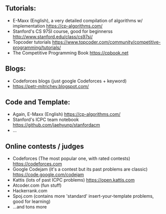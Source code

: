 ## Tutorials:
- E-Maxx (English), a very detailed compilation of algorithms w/ implementation
https://cp-algorithms.com/
- Stanford's CS 97SI course, good for beginnerss
http://www.stanford.edu/class/cs97si/
- Topcoder tutorials
https://www.topcoder.com/community/competitive-programming/tutorials/
- The Competitive Programming Book
https://cpbook.net

## Blogs:
- Codeforces blogs (just google Codeforces + keyword)
- https://petr-mitrichev.blogspot.com/


## Code and Template:
- Again, E-Maxx (English) 
https://cp-algorithms.com/
- Stanford's ICPC team notebook
https://github.com/jaehyunp/stanfordacm
- ...

## Online contests / judges
- Codeforces  (The most popular one, with rated contests)
https://codeforces.com
- Google Codejam (it's a contest but its past problems are classic)
https://code.google.com/codejam
- Kattis (lots of past ICPC problems)
https://open.kattis.com
- Atcoder.com (fun stuff)
- Hackerrank.com
- Spoj.com (contains more 'standard' insert-your-template problems, good for learning)
- ...and tons more



